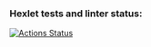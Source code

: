 ### Hexlet tests and linter status:
[![Actions Status](https://github.com/wastieee/frontend-project-44/actions/workflows/hexlet-check.yml/badge.svg)](https://github.com/wastieee/frontend-project-44/actions)